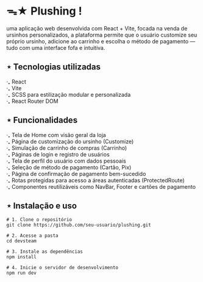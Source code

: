 # ᯓ★ Plushing !
uma aplicação web desenvolvida com React + Vite, focada na venda de ursinhos personalizados, a plataforma permite que o usuário customize seu próprio ursinho, adicione ao carrinho e escolha o método de pagamento — tudo com uma interface fofa e intuitiva.

## ⋆ Tecnologias utilizadas
‧₊ React <br />
‧₊ Vite <br />
‧₊ SCSS para estilização modular e personalizada <br />
‧₊ React Router DOM <br />

## ⋆ Funcionalidades
‧₊ Tela de Home com visão geral da loja <br />
‧₊ Página de customização do ursinho (Customize) <br />
‧₊ Simulação de carrinho de compras (Carrinho) <br />
‧₊ Páginas de login e registro de usuários <br />
‧₊ Tela de perfil do usuário com dados pessoais <br />
‧₊ Seleção de método de pagamento (Cartão, Pix) <br />
‧₊ Página de confirmação de pagamento bem-sucedido <br />
‧₊ Rotas protegidas para acesso a áreas autenticadas (ProtectedRoute) <br />
‧₊ Componentes reutilizáveis como NavBar, Footer e cartões de pagamento <br />

## ⋆ Instalação e uso

```
# 1. Clone o repositório
git clone https://github.com/seu-usuario/plushing.git

# 2. Acesse a pasta
cd devsteam

# 3. Instale as dependências
npm install

# 4. Inicie o servidor de desenvolvimento
npm run dev
```

